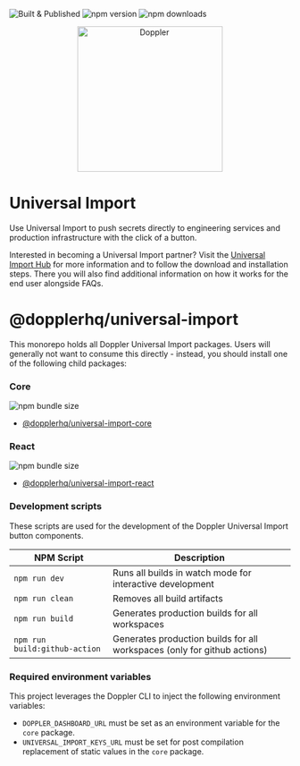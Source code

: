 ![Built & Published](https://github.com/DopplerHQ/universal-import/actions/workflows/build-and-publish.yaml/badge.svg)
![npm version](https://badgen.net/npm/v/@dopplerhq/universal-import-react)
![npm downloads](https://badgen.net/npm/dm/@dopplerhq/universal-import-react?icon=npm)

<div align="center">
    <a href="https://doppler.com?utm_campaign=github_repo&utm_medium=referral&utm_content=universal-import&utm_source=github">
        <img src="https://user-images.githubusercontent.com/2602652/202788801-0ed64dce-b645-4877-b748-6189186062cd.png" width="260" alt="Doppler">
    </a>
</div>

# Universal Import

Use Universal Import to push secrets directly to engineering services and production infrastructure with the click of a button.

Interested in becoming a Universal Import partner? Visit the [Universal Import Hub](https://www.doppler.com/import) for more information and to follow the download and installation steps. There you will also find additional information on how it works for the end user alongside FAQs.

# @dopplerhq/universal-import

This monorepo holds all Doppler Universal Import packages. Users will generally not want to consume this
directly - instead, you should install one of the following child packages:

### Core

![npm bundle size](https://img.shields.io/bundlephobia/minzip/@dopplerhq/universal-import-core)

- [@dopplerhq/universal-import-core](./core)

### React

![npm bundle size](https://img.shields.io/bundlephobia/minzip/@dopplerhq/universal-import-react)

- [@dopplerhq/universal-import-react](./react)

### Development scripts

These scripts are used for the development of the Doppler Universal Import button components.

| NPM Script                    | Description                                                              |
| ----------------------------- | ------------------------------------------------------------------------ |
| `npm run dev`                 | Runs all builds in watch mode for interactive development                |
| `npm run clean`               | Removes all build artifacts                                              |
| `npm run build`               | Generates production builds for all workspaces                           |
| `npm run build:github-action` | Generates production builds for all workspaces (only for github actions) |

### Required environment variables

This project leverages the Doppler CLI to inject the following environment variables:

- `DOPPLER_DASHBOARD_URL` must be set as an environment variable for the `core` package.
- `UNIVERSAL_IMPORT_KEYS_URL` must be set for post compilation replacement of static values in the `core` package.

